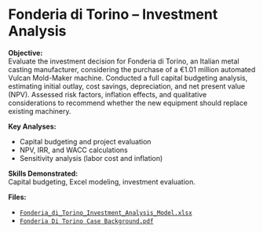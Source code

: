 # Fonderia di Torino – Investment Analysis

**Objective:**  
Evaluate the investment decision for Fonderia di Torino, an Italian metal casting manufacturer, considering the purchase of a €1.01 million automated Vulcan Mold-Maker machine. Conducted a full capital budgeting analysis, estimating initial outlay, cost savings, depreciation, and net present value (NPV). Assessed risk factors, inflation effects, and qualitative considerations to recommend whether the new equipment should replace existing machinery.  

**Key Analyses:**  
- Capital budgeting and project evaluation  
- NPV, IRR, and WACC calculations  
- Sensitivity analysis (labor cost and inflation)  

**Skills Demonstrated:**  
Capital budgeting, Excel modeling, investment evaluation.  

**Files:**  
- [`Fonderia_di_Torino_Investment_Analysis_Model.xlsx`](https://github.com/naysck/Finance-Portfolio-Nays/blob/main/Fonderia/Fonderia%20Di%20Torina%20Investment%20Analysis%20Model.xlsx)  
- [`Fonderia Di Torino Case Background.pdf` ](https://github.com/naysck/Finance-Portfolio-Nays/blob/main/Fonderia/Fonderia%20Di%20Torino%20Case%20Background.pdf) 
